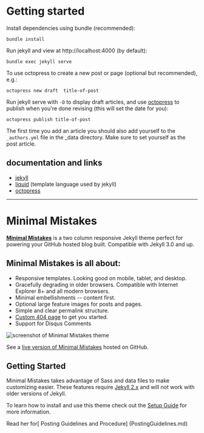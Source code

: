 # Getting started

Install dependencies using bundle (recommended):

    bundle install

Run jekyll and view at http://localhost:4000 (by default):

    bundle exec jekyll serve

To use octopress to create a new post or page (optional but recommended), e.g.:

    octopress new draft  title-of-post

Run jekyll serve with `-D` to display draft articles, and use [octopress](https://github.com/octopress/octopress) to publish when you're done revising (this will set the date for you):

    octopress publish title-of-post

The first time you add an article you should also add yourself to the `_authors.yml` file in the _data directory.  Make sure to set yourself
as the post article.

## documentation and links

* [jekyll](http://jekyllrb.com/)
* [liquid](https://shopify.github.io/liquid/) (template language used by jekyll)
* [octopress](https://github.com/octopress/octopress)

* * *

# Minimal Mistakes

**[Minimal Mistakes](http://mmistakes.github.io/minimal-mistakes)** is a two column responsive Jekyll theme perfect for powering your GitHub hosted blog built. Compatible with Jekyll 3.0 and up.

## Minimal Mistakes is all about:

* Responsive templates. Looking good on mobile, tablet, and desktop.
* Gracefully degrading in older browsers. Compatible with Internet Explorer 8+ and all modern browsers.
* Minimal embellishments -- content first.
* Optional large feature images for posts and pages.
* Simple and clear permalink structure.
* [Custom 404 page](http://mmistakes.github.io/minimal-mistakes/404.html) to get you started.
* Support for Disqus Comments

![screenshot of Minimal Mistakes theme](http://mmistakes.github.io/minimal-mistakes/images/mm-theme-post-600.jpg)

See a [live version of Minimal Mistakes](http://mmistakes.github.io/minimal-mistakes/) hosted on GitHub.

## Getting Started

Minimal Mistakes takes advantage of Sass and data files to make customizing easier. These features require [Jekyll 2.x](https://github.com/mmistakes/minimal-mistakes/releases/tag/2.1.3) and will not work with older versions of Jekyll.

To learn how to install and use this theme check out the [Setup Guide](http://mmistakes.github.io/minimal-mistakes/theme-setup/) for more information.


Read her for[ Posting Guidelines and Procedure] (PostingGuidelines.md)
